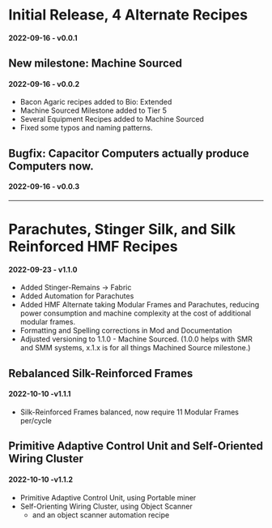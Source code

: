 
# Initial Release, 4 Alternate Recipes
#### **2022-09-16 - v0.0.1**

## New milestone: Machine Sourced
#### **2022-09-16 - v0.0.2** 

  * Bacon Agaric recipes added to Bio: Extended
  * Machine Sourced Milestone added to Tier 5
  * Several Equipment Recipes added to Machine Sourced
  * Fixed some typos and naming patterns.

## Bugfix: Capacitor Computers actually produce Computers now.
#### **2022-09-16 - v0.0.3**

------

# Parachutes, Stinger Silk, and Silk Reinforced HMF Recipes
#### **2022-09-23 - v1.1.0**
  * Added Stinger-Remains -> Fabric
  * Added Automation for Parachutes
  * Added HMF Alternate taking Modular Frames and Parachutes, reducing power consumption and machine complexity at the cost of additional modular frames.
  * Formatting and Spelling corrections in Mod and Documentation
  * Adjusted versioning to 1.1.0 - Machine Sourced. (1.0.0 helps with SMR and SMM systems, x.1.x is for all things Machined Source milestone.)
  
## Rebalanced Silk-Reinforced Frames
#### **2022-10-10 -v1.1.1** 
* Silk-Reinforced Frames balanced, now require 11 Modular Frames per/cycle

## Primitive Adaptive Control Unit and Self-Oriented Wiring Cluster
#### **2022-10-10 -v1.1.2** 
* Primitive Adaptive Control Unit, using Portable miner
* Self-Orienting Wiring Cluster, using Object Scanner
  * and an object scanner automation recipe